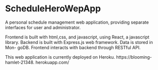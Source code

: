 # ScheduleHeroWepApp
A personal schedule management web application, providing separate interfaces for user
and administrator.

Frontend is built with html,css, and javascript, using React, a javascript library.
Backend is built with Express.js web framework. Data is stored in Mon-
goDB. Frontend interacts with backend through RESTful API.

This web application is currently deployed on Heroku. https://blooming-hamlet-21348.
herokuapp.com/
